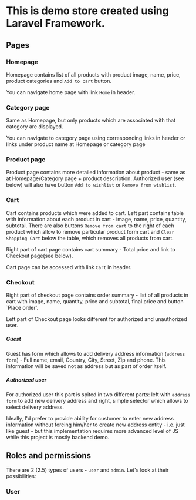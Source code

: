 # This is demo store created using Laravel Framework.

## Pages

### Homepage
Homepage contains list of all products with product image, name, price, product categories and `Add to cart` button.

You can navigate home page with link `Home` in header.

### Category page

Same as Homepage, but only products which are associated with that category are displayed.

You can navigate to category page using corresponding links in header or links under product name at 
Homepage or category page

### Product page

Product page contains more detailed information about product - same as at Homepage/Category page +
product description. Authorized user (see below) will also have button `Add to wishlist` or `Remove from wishlist`.

### Cart

Cart contains products which were added to cart. Left part contains table with information about each 
product in cart - image, name, price, quantity, subtotal. There are also buttons `Remove from cart` to the right of each
product which allow to remove particular product form cart and `Clear Shopping Cart` below the table, which removes all
products from cart. 

Right part of cart page contains cart summary - Total price and link to Checkout page(see below).

Cart page can be accessed with link `Cart` in header.

### Checkout

Right part of checkout page contains order summary - list of all products in cart with image,
name, quantity, price and subtotal, final price and button `Place order'.

Left part of Checkout page looks different for authorized and unauthorized user. 

##### Guest

Guest has form which allows to add delivery address information (`address form`) - Full name, email, Country, City, Street, Zip and phone. 
This information will be saved not as address but as part of order itself.

##### Authorized user

For authorized user this part is spited in two different parts: left with `address form`
to add new delivery address and right, simple selector which allows to select 
delivery address.

Ideally, I'd prefer to provide ability for customer to enter new address information without forcing 
him/her to create new address entity - i.e. just like guest - but this implementation requires more advanced 
level of JS while this project is mostly backend demo.




## Roles and permissions

There are 2 (2.5) types of users - `user` and `admin`. Let's look at their possibilities:

### User

